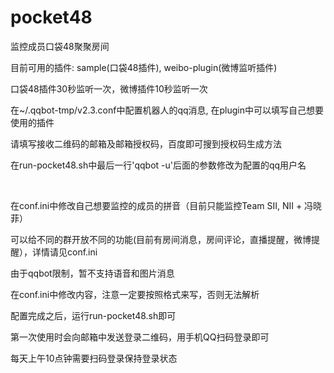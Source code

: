 # pocket48
监控成员口袋48聚聚房间

<p>目前可用的插件: sample(口袋48插件), weibo-plugin(微博监听插件)</p>

<p>口袋48插件30秒监听一次，微博插件10秒监听一次</p>

<p>在~/.qqbot-tmp/v2.3.conf中配置机器人的qq消息, 在plugin中可以填写自己想要使用的插件</p>
<p>请填写接收二维码的邮箱及邮箱授权码，百度即可搜到授权码生成方法</p>
<p>在run-pocket48.sh中最后一行'qqbot -u'后面的参数修改为配置的qq用户名</p>
 
<p>在conf.ini中修改自己想要监控的成员的拼音（目前只能监控Team SII, NII + 冯晓菲）</p>
<p>可以给不同的群开放不同的功能(目前有房间消息，房间评论，直播提醒，微博提醒），详情请见conf.ini</p>
<p>由于qqbot限制，暂不支持语音和图片消息</p>
<p>在conf.ini中修改内容，注意一定要按照格式来写，否则无法解析</p>


<p>配置完成之后，运行run-pocket48.sh即可</p>
<p>第一次使用时会向邮箱中发送登录二维码，用手机QQ扫码登录即可</p>
<p>每天上午10点钟需要扫码登录保持登录状态</p>

